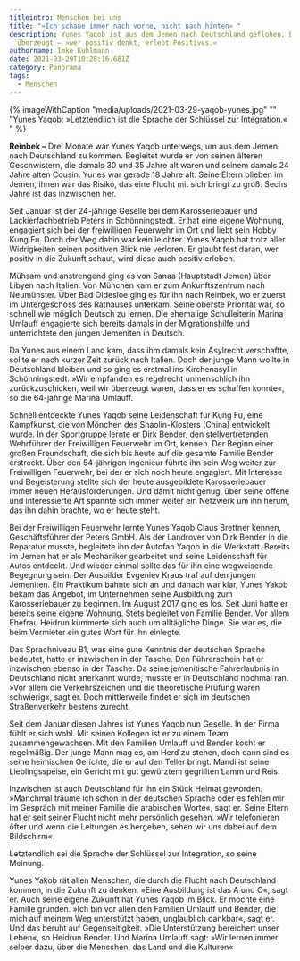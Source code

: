 ```yaml
---
titleintro: Menschen bei uns
title: "»Ich schaue immer nach vorne, nicht nach hinten« "
description: Yunes Yaqob ist aus dem Jemen nach Deutschland geflohen. Er ist
  überzeugt – »wer positiv denkt, erlebt Positives.«
authorname: Imke Kuhlmann
date: 2021-03-29T10:28:16.681Z
category: Panorama
tags:
  - Menschen
---
```

{% imageWithCaption "media/uploads/2021-03-29-yaqob-yunes.jpg" "" "Yunes Yaqob: »Letztendlich ist die Sprache der Schlüssel zur Integration.«   " %}



**Reinbek –** Drei Monate war Yunes Yaqob unterwegs, um aus dem Jemen nach Deutschland zu kommen. Begleitet wurde er von seinen älteren Geschwistern, die damals 30 und 35 Jahre alt waren und seinem damals 24 Jahre alten Cousin. Yunes war gerade 18 Jahre alt. Seine Eltern blieben im Jemen, ihnen war das Risiko, das eine Flucht mit sich bringt zu groß. Sechs Jahre ist das inzwischen her. 

Seit Januar ist der 24-jährige Geselle bei dem Karosseriebauer und Lackierfachbetrieb Peters in Schönningstedt. Er hat eine eigene Wohnung, engagiert sich bei der freiwilligen Feuerwehr im Ort und liebt sein Hobby Kung Fu. Doch der Weg dahin war kein leichter. Yunes Yaqob hat trotz aller Widrigkeiten seinen positiven Blick nie verloren. Er glaubt fest daran, wer positiv in die Zukunft schaut, wird diese auch positiv erleben.

Mühsam und anstrengend ging es von Sanaa (Hauptstadt Jemen) über Libyen nach Italien. Von München kam er zum Ankunftszentrum nach Neumünster. Über Bad Oldesloe ging es für ihn nach Reinbek, wo er zuerst im Untergeschoss des Rathauses unterkam. Seine oberste Priorität war, so schnell wie möglich Deutsch zu lernen. Die ehemalige Schulleiterin Marina Umlauff engagierte sich bereits damals in der Migrationshilfe und unterrichtete den jungen Jemeniten in Deutsch. 

Da Yunes aus einem Land kam, dass ihm damals kein Asylrecht verschaffte, sollte er nach kurzer Zeit zurück nach Italien. Doch der junge Mann wollte in Deutschland bleiben und so ging es erstmal ins Kirchenasyl in Schönningstedt. »Wir empfanden es regelrecht unmenschlich ihn zurückzuschicken, weil wir überzeugt waren, dass er es schaffen konnte«, so die 64-jährige Marina Umlauff. 

Schnell entdeckte Yunes Yaqob seine Leidenschaft für Kung Fu, eine Kampfkunst, die von Mönchen des Shaolin-Klosters (China) entwickelt wurde. In der Sportgruppe lernte er Dirk Bender, den stellvertretenden Wehrführer der Freiwilligen Feuerwehr im Ort, kennen. Der Beginn einer großen Freundschaft, die sich bis heute auf die gesamte Familie Bender erstreckt. Über den 54-jährigen Ingenieur führte ihn sein Weg weiter zur Freiwilligen Feuerwehr, bei der er sich noch heute engagiert. Mit Interesse und Begeisterung stellte sich der heute ausgebildete Karosseriebauer immer neuen Herausforderungen. Und damit nicht genug, über seine offene und interessierte Art spannte sich immer weiter ein Netzwerk um ihn herum, das ihn dahin brachte, wo er heute steht. 

Bei der Freiwilligen Feuerwehr lernte Yunes Yaqob Claus Brettner kennen, Geschäftsführer der Peters GmbH. Als der Landrover von Dirk Bender in die Reparatur musste, begleitete ihn der Autofan Yaqob in die Werkstatt. Bereits im Jemen hat er als Mechaniker gearbeitet und seine Leidenschaft für Autos entdeckt. Und wieder einmal sollte das für ihn eine wegweisende Begegnung sein. Der Ausbilder Evgeniev Kraus traf auf den jungen Jemeniten. Ein Praktikum bahnte sich an und danach war klar, Yunes Yakob bekam das Angebot, im Unternehmen seine Ausbildung zum Karosseriebauer zu beginnen. Im August 2017 ging es los. Seit Juni hatte er bereits seine eigene Wohnung. Stets begleitet von Familie Bender. Vor allem Ehefrau Heidrun kümmerte sich auch um alltägliche Dinge. Sie war es, die beim Vermieter ein gutes Wort für ihn einlegte. 

Das Sprachniveau B1, was eine gute Kenntnis der deutschen Sprache bedeutet, hatte er inzwischen in der Tasche. Den Führerschein hat er inzwischen ebenso in der Tasche. Da seine jemenitische Fahrerlaubnis in Deutschland nicht anerkannt wurde, musste er in Deutschland nochmal ran. »Vor allem die Verkehrszeichen und die theoretische Prüfung waren schwierig«, sagt er. Doch mittlerweile findet er sich im deutschen Straßenverkehr bestens zurecht.

Seit dem Januar diesen Jahres ist Yunes Yaqob nun Geselle. In der Firma fühlt er sich wohl. Mit seinen Kollegen ist er zu einem Team zusammengewachsen. Mit den Familien Umlauff und Bender kocht er regelmäßig. Der junge Mann mag es, am Herd zu stehen, doch dann sind es seine heimischen Gerichte, die er auf den Teller bringt. Mandi ist seine Lieblingsspeise, ein Gericht mit gut gewürztem gegrillten Lamm und Reis. 

Inzwischen ist auch Deutschland für ihn ein Stück Heimat geworden. »Manchmal träume ich schon in der deutschen Sprache oder es fehlen mir im Gespräch mit meiner Familie die arabischen Worte«, sagt er. Seine Eltern hat er seit seiner Flucht nicht mehr persönlich gesehen. »Wir telefonieren öfter und wenn die Leitungen es hergeben, sehen wir uns dabei auf dem Bildschirm«. 

Letztendlich sei die Sprache der Schlüssel zur Integration, so seine Meinung. 

Yunes Yakob rät allen Menschen, die durch die Flucht nach Deutschland kommen, in die Zukunft zu denken. »Eine Ausbildung ist das A und O«, sagt er. Auch seine eigene Zukunft hat Yunes Yaqob im Blick. Er möchte eine Familie gründen. »Ich bin vor allen den Familien Umlauff und Bender, die mich auf meinem Weg unterstützt haben, unglaublich dankbar«, sagt er. Und das beruht auf Gegenseitigkeit. »Die Unterstützung bereichert unser Leben«, so Heidrun Bender. Und Marina Umlauff sagt: »Wir lernen immer selber dazu, über die Menschen, das Land und die Kulturen«